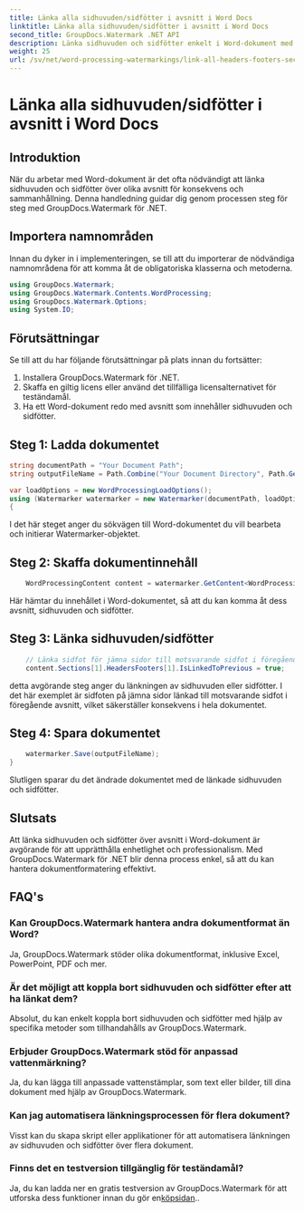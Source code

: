 ```yaml
---
title: Länka alla sidhuvuden/sidfötter i avsnitt i Word Docs
linktitle: Länka alla sidhuvuden/sidfötter i avsnitt i Word Docs
second_title: GroupDocs.Watermark .NET API
description: Länka sidhuvuden och sidfötter enkelt i Word-dokument med GroupDocs.Watermark för .NET. Säkerställ konsekvens och professionalism med lätthet.
weight: 25
url: /sv/net/word-processing-watermarkings/link-all-headers-footers-section-word-docs/
---
```


# Länka alla sidhuvuden/sidfötter i avsnitt i Word Docs

## Introduktion
När du arbetar med Word-dokument är det ofta nödvändigt att länka sidhuvuden och sidfötter över olika avsnitt för konsekvens och sammanhållning. Denna handledning guidar dig genom processen steg för steg med GroupDocs.Watermark för .NET.
## Importera namnområden
Innan du dyker in i implementeringen, se till att du importerar de nödvändiga namnområdena för att komma åt de obligatoriska klasserna och metoderna.
```csharp
using GroupDocs.Watermark;
using GroupDocs.Watermark.Contents.WordProcessing;
using GroupDocs.Watermark.Options;
using System.IO;
```
## Förutsättningar
Se till att du har följande förutsättningar på plats innan du fortsätter:
1. Installera GroupDocs.Watermark för .NET.
2. Skaffa en giltig licens eller använd det tillfälliga licensalternativet för teständamål.
3. Ha ett Word-dokument redo med avsnitt som innehåller sidhuvuden och sidfötter.
## Steg 1: Ladda dokumentet
```csharp
string documentPath = "Your Document Path";
string outputFileName = Path.Combine("Your Document Directory", Path.GetFileName(documentPath));

var loadOptions = new WordProcessingLoadOptions();
using (Watermarker watermarker = new Watermarker(documentPath, loadOptions))
{
```
I det här steget anger du sökvägen till Word-dokumentet du vill bearbeta och initierar Watermarker-objektet.
## Steg 2: Skaffa dokumentinnehåll
```csharp
    WordProcessingContent content = watermarker.GetContent<WordProcessingContent>();
```
Här hämtar du innehållet i Word-dokumentet, så att du kan komma åt dess avsnitt, sidhuvuden och sidfötter.
## Steg 3: Länka sidhuvuden/sidfötter
```csharp
    // Länka sidfot för jämna sidor till motsvarande sidfot i föregående avsnitt
    content.Sections[1].HeadersFooters[1].IsLinkedToPrevious = true;
```
detta avgörande steg anger du länkningen av sidhuvuden eller sidfötter. I det här exemplet är sidfoten på jämna sidor länkad till motsvarande sidfot i föregående avsnitt, vilket säkerställer konsekvens i hela dokumentet.

## Steg 4: Spara dokumentet
```csharp
    watermarker.Save(outputFileName);
}
```
Slutligen sparar du det ändrade dokumentet med de länkade sidhuvuden och sidfötter.

## Slutsats
Att länka sidhuvuden och sidfötter över avsnitt i Word-dokument är avgörande för att upprätthålla enhetlighet och professionalism. Med GroupDocs.Watermark för .NET blir denna process enkel, så att du kan hantera dokumentformatering effektivt.
## FAQ's
### Kan GroupDocs.Watermark hantera andra dokumentformat än Word?
Ja, GroupDocs.Watermark stöder olika dokumentformat, inklusive Excel, PowerPoint, PDF och mer.
### Är det möjligt att koppla bort sidhuvuden och sidfötter efter att ha länkat dem?
Absolut, du kan enkelt koppla bort sidhuvuden och sidfötter med hjälp av specifika metoder som tillhandahålls av GroupDocs.Watermark.
### Erbjuder GroupDocs.Watermark stöd för anpassad vattenmärkning?
Ja, du kan lägga till anpassade vattenstämplar, som text eller bilder, till dina dokument med hjälp av GroupDocs.Watermark.
### Kan jag automatisera länkningsprocessen för flera dokument?
Visst kan du skapa skript eller applikationer för att automatisera länkningen av sidhuvuden och sidfötter över flera dokument.
### Finns det en testversion tillgänglig för teständamål?
 Ja, du kan ladda ner en gratis testversion av GroupDocs.Watermark för att utforska dess funktioner innan du gör en[köpsidan](https://purchase.groupdocs.com/temporary-license/)..